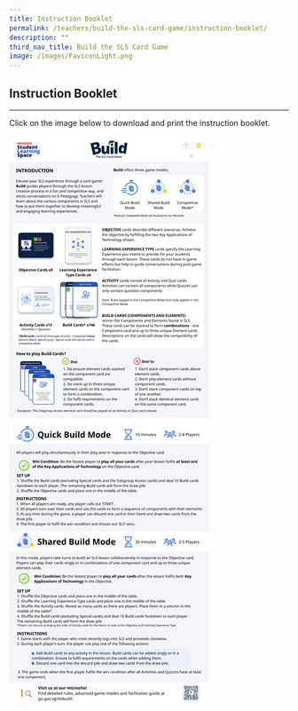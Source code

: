 ```yaml
---
title: Instruction Booklet
permalink: /teachers/build-the-sls-card-game/instruction-booklet/
description: ""
third_nav_title: Build the SLS Card Game
image: /images/FaviconLight.png
---
```

<h2 id="instruction-booklet">Instruction Booklet</h2>
<hr>
<p>Click on the image below to download and print the instruction booklet.</p>
<a href="https://go.gov.sg/build-instructionsheet"><img src="/images/SLS%20Build/instructionbooklet.png">
</a>